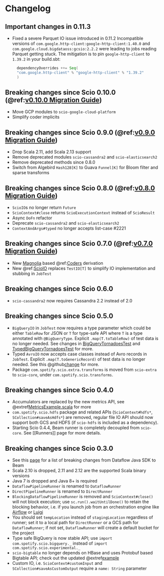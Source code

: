 # Changelog

## Important changes in 0.11.3
- Fixed a severe Parquet IO issue introduced in 0.11.2 Incompatible versions of `com.google.http-client:google-http-client:1.40.0` and `com.google.cloud.bigdataoss:gcsio:2.2.2` were leading to jobs reading Parquet getting stuck. The mitigation is to pin `google-http-client` to `1.39.2` in your build.sbt:
  ```scala
    dependencyOverrides ++= Seq(
    "com.google.http-client" % "google-http-client" % "1.39.2"
    )
  ```

## Breaking changes since Scio 0.10.0 (@ref:[v0.10.0 Migration Guide](migrations/v0.10.0-Migration-Guide.md))
- Move GCP modules to `scio-google-cloud-platform`
- Simplify coder implicits

## Breaking changes since Scio 0.9.0 (@ref:[v0.9.0 Migration Guide](migrations/v0.9.0-Migration-Guide.md))
- Drop Scala 2.11, add Scala 2.13 support
- Remove deprecated modules `scio-cassandra2` and `scio-elasticsearch2`
- Remove deprecated methods since 0.8.0
- Switch from Algebird `Hash128[K]` to Guava `Funnel[K]` for Bloom filter and sparse transforms

## Breaking changes since Scio 0.8.0 (@ref:[v0.8.0 Migration Guide](migrations/v0.8.0-Migration-Guide.md))
- `ScioIO`s no longer return `Future`
- `ScioContext#close` returns `ScioExecutionContext` instead of `ScioResult`
- Async `DoFn` refactor
- Deprecate `scio-cassandra2` and `scio-elasticsearch2`
- `ContextAndArgs#typed` no longer accepts list-case #2221

## Breaking changes since Scio 0.7.0 (@ref:[v0.7.0 Migration Guide](migrations/v0.7.0-Migration-Guide.md))

- New [Magnolia](https://github.com/propensive/magnolia) based @ref:[Coders](internals/Coders.md) derivation
- New @ref:[ScioIO](internals/ScioIO.md) replaces `TestIO[T]` to simplify IO implementation and stubbing in `JobTest`

## Breaking changes since Scio 0.6.0

- `scio-cassandra2` now requires Cassandra 2.2 instead of 2.0

## Breaking changes since Scio 0.5.0

- `BigQueryIO` in `JobTest` now requires a type parameter which could be either `TableRow` for JSON or `T` for type-safe API where `T` is a type annotated with `@BigQueryType`. Explicit `.map(T.toTableRow)` of test data is no longer needed. See changes in [BigQueryTornadoesTest](https://github.com/spotify/scio/commit/6ded455ba7506e619c484a05db5746cbee6d4dcd#diff-0d0a594c72b702523d4ad2e740253dcc) and [TypedBigQueryTornadoesTest](https://github.com/spotify/scio/commit/6ded455ba7506e619c484a05db5746cbee6d4dcd?diff=split#diff-0aae85e1d761a72c5ab1587fcc797b12) for more.
- Typed `AvroIO` now accepts case classes instead of Avro records in `JobTest`. Explicit `.map(T.toGenericRecord)` of test data is no longer needed. See this @github[change](19fee4716f71827ac4affbd23d753bc074c529b8) for more.
- Package `com.spotify.scio.extra.transforms` is moved from `scio-extra` to `scio-core`, under `com.spotify.scio.transforms`.

## Breaking changes since Scio 0.4.0

- Accumulators are replaced by the new metrics API, see @extref[MetricsExample.scala](example:MetricsExample) for more
- `com.spotify.scio.hdfs` package and related APIs (`ScioContext#hdfs*`, `SCollection#saveAsHdfs*`) are removed, regular file IO API should now support both GCS and HDFS (if `scio-hdfs` is included as a dependency).
- Starting Scio 0.4.4, Beam runner is completely decoupled from `scio-core`. See [[Runners]] page for more details.

## Breaking changes since Scio 0.3.0

- See this [page](https://cloud.google.com/dataflow/release-notes/release-notes-java-2) for a list of breaking changes from Dataflow Java SDK to Beam
- Scala 2.10 is dropped, 2.11 and 2.12 are the supported Scala binary versions
- Java 7 is dropped and Java 8+ is required
- `DataflowPipelineRunner` is renamed to `DataflowRunner`
- `DirectPipelineRunner` is renamed to `DirectRunner`
- `BlockingDataflowPipelineRunner` is removed and `ScioContext#close()` will not block execution; use `sc.run().waitUntilDone()` to retain the blocking behavior, i.e. if you launch job from an orchestration engine like [Airflow](https://airflow.apache.org/) or [Luigi](https://github.com/spotify/luigi)
- You should set `tempLocation` instead of `stagingLocation` regardless of runner; set it to a local path for `DirectRunner` or a GCS path for `DataflowRunner`; if not set, `DataflowRunner` will create a default bucket for the project
- Type safe BigQuery is now stable API; use `import com.spotify.scio.bigquery._` instead of `import com.spotify.scio.experimental._`
- `scio-bigtable` no longer depends on HBase and uses Protobuf based Bigtable API; check out the updated @extref[example](example:BigtableExample)
- Custom IO, i.e. `ScioContext#customInput` and `SCollection#saveAsCustomOutput` require a `name: String` parameter
